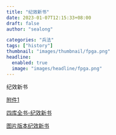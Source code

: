 ```yaml
---
title: "纪效新书"
date: 2023-01-07T12:15:33+08:00
draft: false
author: "sealong"

categories: "兵法"
tags: ["history"]
thumbnail: "images/thumbnail/fpga.png"
headline: 
  enabled: true
  image: "images/headline/fpga.png"
---
```

纪效新书
<!--more-->

	
<a href="pdf/016-紀效新書.pdf" target="_blank">附件1</a>

[四库全书-纪效新书](https://ourartnet.com/%E5%9B%9B%E5%BA%AB%E5%85%A8%E6%9B%B8_%E5%AD%90%E9%83%A8_%E5%85%B5%E5%AE%B6%E9%A1%9E/016-%E7%B4%80%E6%95%88%E6%96%B0%E6%9B%B8.pdf)

[图片版本纪效新书](https://taiwanebook.ncl.edu.tw/zh-tw/book/NCL-9900009193/reader)
